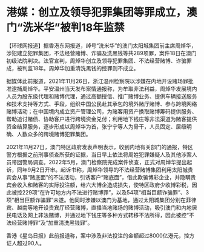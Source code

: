 # 港媒：创立及领导犯罪集团等罪成立，澳门“洗米华”被判18年监禁

【环球网报道】据香港东网报道，绰号“洗米华”的澳门太阳城集团前主席周焯华，涉犯建立犯罪集团，不法经营赌博、诈骗及洗黑钱等共289项罪，案件18日在澳门初级法院判决。法官宣判，周焯华创立及领导犯罪集团、不法经营赌博、诈骗罪成，被判监18年。周焯华加重清洗黑钱的控罪则不成立。

据媒体此前报道，2021年11月26日，浙江温州检察院以涉嫌在内地开设赌场罪批准逮捕周焯华。平安温州当天发布案情通报称，为牟取非法利益，周焯华发展境内人员为股东级代理和赌博代理，通过高额授信、推广赌博业务、提供车辆接送服务和技术支持等方式、手段，组织中国公民赴其承包的境外赌厅赌博、参与跨境网络赌博活动；在中国境内成立资产管理公司，为赌客用资产换取赌博筹码提供服务、帮助追讨赌债、协助客户进行跨境资金兑付；利用地下钱庄等非法渠道为赌客提供资金结算服务，逐步形成以周焯华为首，张宁宁等人为骨干，人员固定、层级明确、人数众多的跨境赌博犯罪集团。

2021年11月27日，澳门特区政府发表声明表示，收到内地有关部门的通报，特区警方根据之前刑事侦查所获的证据，当日早上依法将周姓犯罪嫌疑人及其他涉案人员带回警局调查。2022年5月，澳门检察院完成案件侦查，正式对周焯华提出起诉，同年9月2日开审。起诉书称，周焯华领导的不法经营赌博集团利用太阳城贵宾会从事“赌底面”的不法活动，引诱客户“赌底面”，借此欺骗博彩企业，并隐瞒贵宾会收入和赌客的实际投注额，给六大博企造成损失，使特区政府少收博彩税，因此被控229项“在许可地方内不法进行赌博罪”，以及54项“相当巨额诈骗罪”、3项“相当巨额诈骗罪”未遂。他同时涉嫌以澳门为基地，通过太阳城集团分别在菲律宾、越南等地开设贵宾厅经营赌博，直播当地赌场的赌博活动，吸引澳门和内地居民电话及网上非法赌博，并通过地下钱庄等多种方式转移不法所得，因此被控“不法经营赌博罪”及“加重清洗黑钱罪”。

香港《星岛日报》此前报道称，案中涉及非法投注的金额超过8000亿港元，控方证人超过90人。


